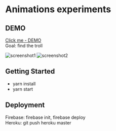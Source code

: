 # Animations experiments

## DEMO

[Click me - DEMO](https://countries-389d9.firebaseapp.com/) <br />
Goal: find the troll

![screenshot1](https://countries-389d9.firebaseapp.com/screenshot-1.png)
![screenshot2](https://countries-389d9.firebaseapp.com/screenshot-2.png)


## Getting Started

- yarn install
- yarn start

## Deployment

Firebase: firebase init, firebase deploy <br />
Heroku: git push heroku master
